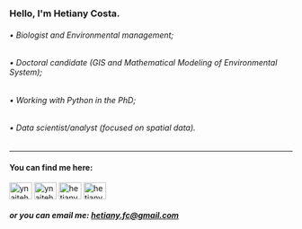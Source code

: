 <h3> Hello, I'm Hetiany Costa. </h3>

###### • Biologist and Environmental management;
###### • Doctoral candidate (GIS and Mathematical Modeling of Environmental System);
###### • Working with Python in the PhD;
###### • Data scientist/analyst (focused on spatial data).

<hr><p></p>
<h4 align="left">You can find me here:</h4>
<p align="left">
<a href="https://twitter.com/ynaiteh" target="blank"><img align="center" src="https://camo.githubusercontent.com/35b0b8bfbd8840f35607fb56ad0a139047fd5d6e09ceb060c5c6f0a5abd1044c/68747470733a2f2f6564656e742e6769746875622e696f2f537570657254696e7949636f6e732f696d616765732f7376672f747769747465722e737667" alt="ynaiteh" height="30" width="40" /></a>
<a href="https://instagram.com/ynaiteh" target="blank"><img align="center" src="https://camo.githubusercontent.com/c9dacf0f25a1489fdbc6c0d2b41cda58b77fa210a13a886d6f99e027adfbd358/68747470733a2f2f6564656e742e6769746875622e696f2f537570657254696e7949636f6e732f696d616765732f7376672f696e7374616772616d2e737667" alt="ynaiteh" height="30" width="40" /></a>
<a href="https://www.linkedin.com/in/hetiany/" target="blank"><img align="center" src="https://camo.githubusercontent.com/c8a9c5b414cd812ad6a97a46c29af67239ddaeae08c41724ff7d945fb4c047e5/68747470733a2f2f6564656e742e6769746875622e696f2f537570657254696e7949636f6e732f696d616765732f7376672f6c696e6b6564696e2e737667" alt="hetiany" height="30" width="40" /></a>
<a href="https://open.spotify.com/user/hetiany?si=91b9677503ad4f76" target="blank"><img align="center" src="https://camo.githubusercontent.com/15d4e1b8bf3ed25b7131cc93f248f86cc42deaf9e19fdb61aa1ba3b46e0400a5/68747470733a2f2f6564656e742e6769746875622e696f2f537570657254696e7949636f6e732f696d616765732f7376672f73706f746966792e737667" alt="hetiany" height="30" width="40" /></a>
</p>

##### or you can email me: hetiany.fc@gmail.com
